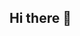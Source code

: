 ## Hi there 👋

<!--
**nicholelopezramos/nicholelopezramos** is a ✨ _special_ ✨ repository because its `README.md` (this file) appears on your GitHub profile.

Here are some ideas to get you started:

- 🔭 I’m currently working on https://sleepoutside-nichole.netlify.app/
- 🌱 I’m currently learning WDD330
- 👯 I’m looking to collaborate on ...
- 🤔 I’m looking for help with ...
- 💬 Ask me about anything
- 📫 How to reach me: messenger or facebook (nicholelopez19)
- 😄 Pronouns: female
- ⚡ Fun fact: i love to read books, i am open for suggestions for my next book to read
-->
